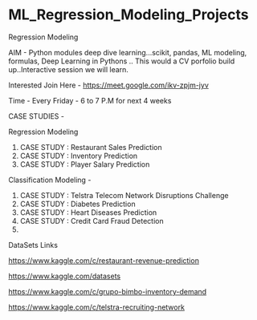 # ML_Regression_Modeling_Projects
Regression Modeling

AIM - Python modules deep dive learning...scikit, pandas, ML modeling, formulas, Deep Learning in Pythons .. This would a CV porfolio build up..Interactive session we will learn.

Interested Join Here - https://meet.google.com/ikv-zpjm-jyv

Time -  Every Friday - 6 to 7 P.M for next 4 weeks

CASE STUDIES - 

Regression Modeling

1. CASE STUDY : Restaurant Sales Prediction 
2. CASE STUDY : Inventory Prediction 
3. CASE STUDY : Player Salary Prediction 

Classification Modeling - 
1.  CASE STUDY : Telstra Telecom Network Disruptions Challenge 
2. CASE STUDY : Diabetes Prediction 
3. CASE STUDY : Heart Diseases Prediction 
4.  CASE STUDY : Credit Card Fraud Detection 
5.  
DataSets Links

https://www.kaggle.com/c/restaurant-revenue-prediction

https://www.kaggle.com/datasets

https://www.kaggle.com/c/grupo-bimbo-inventory-demand

https://www.kaggle.com/c/telstra-recruiting-network
